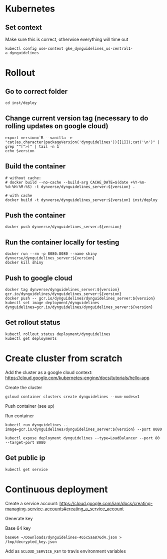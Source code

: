 # Kubernetes

## Set context

Make sure this is correct, otherwise everything will time out
```
kubectl config use-context gke_dynguidelines_us-central1-a_dynguidelines
```

# Rollout

## Go to correct folder
```
cd inst/deploy
```

## Change current version tag (necessary to do rolling updates on google cloud)
```
export version=`R --vanilla -e  "cat(as.character(packageVersion('dynguidelines'))[[1]]);cat('\n')" | grep "^[^>]" | tail -n 1`
echo $version
```

## Build the container
```
# without cache:
# docker build --no-cache --build-arg CACHE_DATE=$(date +%Y-%m-%d:%H:%M:%S) -t dynverse/dynguidelines_server:${version} .

# with cache
docker build -t dynverse/dynguidelines_server:${version} inst/deploy
```

## Push the container
```
docker push dynverse/dynguidelines_server:${version}
```

## Run the container locally for testing
```
docker run --rm -p 8080:8080 --name shiny dynverse/dynguidelines_server:${version}
docker kill shiny
```

## Push to google cloud

```
docker tag dynverse/dynguidelines_server:${version} gcr.io/dynguidelines/dynguidelines_server:${version}
docker push -- gcr.io/dynguidelines/dynguidelines_server:${version}
kubectl set image deployment/dynguidelines dynguidelines=gcr.io/dynguidelines/dynguidelines_server:${version}
```

## Get rollout status
```
kubectl rollout status deployment/dynguidelines
kubectl get deployments
```

# Create cluster from scratch

Add the cluster as a google cloud context:
https://cloud.google.com/kubernetes-engine/docs/tutorials/hello-app

Create the cluster
```
gcloud container clusters create dynguidelines --num-nodes=1
```

Push container (see up)

Run container
```
kubectl run dynguidelines --image=gcr.io/dynguidelines/dynguidelines_server:${version} --port 8080

kubectl expose deployment dynguidelines --type=LoadBalancer --port 80 --target-port 8080
```

## Get public ip
```
kubectl get service
```


# Continuous deployment

Create a service account: https://cloud.google.com/iam/docs/creating-managing-service-accounts#creating_a_service_account

Generate key

Base 64 key
```
base64 ~/Downloads/dynguidelines-465c5aa876d4.json > /tmp/decrypted_key.json
```

Add as `GCLOUD_SERVICE_KEY` to travis environment variables